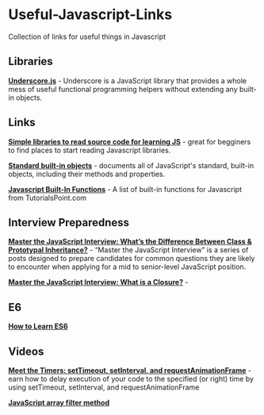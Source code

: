 # Useful-Javascript-Links
Collection of links for useful things in Javascript

<h2>Libraries</h2>

<p><b><a href="http://underscorejs.org/" target="_blank">Underscore.js</a></b> - Underscore is a JavaScript library that provides a whole mess of useful functional programming helpers without extending any built-in objects. </p>

<h2>Links</h2>

<p><b><a href="https://hashnode.com/post/suggest-simple-libraries-to-read-source-code-for-learning-js-ciibz8fji01c7j3xte6q5dmz5" target="_blank">Simple libraries to read source code for learning JS</a></b> - great for begginers to find places to start reading Javascript libraries.</p>

<p><b><a href="https://developer.mozilla.org/en-US/docs/Web/JavaScript/Reference/Global_Objects" target="_blank">Standard built-in objects</a></b> - documents all of JavaScript's standard, built-in objects, including their methods and properties.</p>

<p><b><a href="http://www.tutorialspoint.com/javascript/javascript_builtin_functions.htm" target="_blank">Javascript Built-In Functions</a></b> - A list of built-in functions for Javascript from TutorialsPoint.com</p>

<h2>Interview Preparedness</h2>

<p><b><a href="https://medium.com/javascript-scene/master-the-javascript-interview-what-s-the-difference-between-class-prototypal-inheritance-e4cd0a7562e9#.6gth3pt0y" target="_blank">Master the JavaScript Interview: What’s the Difference Between Class & Prototypal Inheritance?</a></b> - “Master the JavaScript Interview” is a series of posts designed to prepare candidates for common questions they are likely to encounter when applying for a mid to senior-level JavaScript position. </p>

<p><b><a href="https://medium.com/javascript-scene/master-the-javascript-interview-what-is-a-closure-b2f0d2152b36#.n0oynl3sd" target="_blank">Master the JavaScript Interview: What is a Closure?</a></b> - </p>

<h2>E6</h2>
<p><b><a href="https://medium.com/javascript-scene/how-to-learn-es6-47d9a1ac2620#.c9dt4eixq" target="_blank">How to Learn ES6</a></b> </p>

<h2>Videos</h2>
<p><b><a href="https://www.youtube.com/watch?v=zucCjXApXOU&index=5&list=PL478wQWRhpfa1aPYzB_CzhJ-vFQ7BCeZS" target="_blank">Meet the Timers: setTimeout, setInterval, and requestAnimationFrame</a></b> - earn how to delay execution of your code to the specified (or right) time by using setTimeout, setInterval, and requestAnimationFrame</p>

<p><b><a href="https://www.youtube.com/watch?v=q_MXH_Ponpg" target="_blank">JavaScript array filter method</a></b></p>


